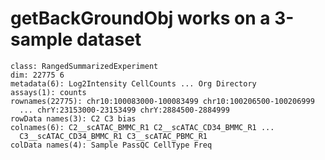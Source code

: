 # getBackGroundObj works on a 3-sample dataset

    class: RangedSummarizedExperiment 
    dim: 22775 6 
    metadata(6): Log2Intensity CellCounts ... Org Directory
    assays(1): counts
    rownames(22775): chr10:100083000-100083499 chr10:100206500-100206999
      ... chrY:23153000-23153499 chrY:2884500-2884999
    rowData names(3): C2 C3 bias
    colnames(6): C2__scATAC_BMMC_R1 C2__scATAC_CD34_BMMC_R1 ...
      C3__scATAC_CD34_BMMC_R1 C3__scATAC_PBMC_R1
    colData names(4): Sample PassQC CellType Freq


